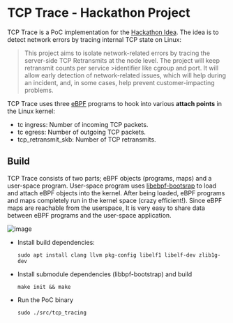 # TCP Trace - Hackathon Project

TCP Trace is a PoC implementation for the [Hackathon Idea](https://hackbox.microsoft.com/project/772). The idea is to detect network errors by tracing internal TCP state on Linux:

>This project aims to isolate network-related errors by tracing the server-side TCP Retransmits at the node level. The project will keep retransmit counts per service >identifier like cgroup and port. It will allow early detection of network-related issues, which will help during an incident, and, in some cases, help prevent customer-impacting problems.

TCP Trace uses three [eBPF](https://ebpf.io/what-is-ebpf/) programs to hook into various **attach points** in the Linux kernel:

- tc ingress: Number of incoming TCP packets.
- tc egress: Number of outgoing TCP packets.
- tcp_retransmit_skb: Number of TCP retransmits.

## Build

TCP Trace consists of two parts; eBPF objects (programs, maps) and a user-space program. User-space program uses [libebpf-bootsrap](https://github.com/libbpf/libbpf-bootstrap) to load and attach eBPF objects into the kernel. After being loaded, eBPF programs and maps completely run in the kernel space (crazy efficient!). Since eBPF maps are reachable from the userspace, It is very easy to share data between eBPF programs and the user-space application.

![image](https://user-images.githubusercontent.com/10650777/188182966-2f855f51-b506-4555-a220-9359c99d282d.png)


* Install build dependencies:

  ```
  sudo apt install clang llvm pkg-config libelf1 libelf-dev zlib1g-dev
  ```
* Install submodule dependencies (libbpf-bootstrap) and build

  ```
  make init && make
  ```
* Run the PoC binary
  ```
  sudo ./src/tcp_tracing
  ```



